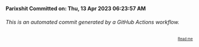 **Parixshit Committed on: Thu, 13 Apr 2023 06:23:57 AM** <!-- ccac15cd-45de-471c-ba16-787a295f5287 -->

###### This is an automated commit generated by a GitHub Actions workflow.

<div align="right"><sub><sup><a href="https://github.com/Parixshit/AutoCommit.git">Read me</a></sup></sub></div>
